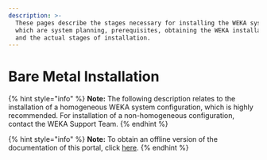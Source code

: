 ```yaml
---
description: >-
  These pages describe the stages necessary for installing the WEKA system,
  which are system planning, prerequisites, obtaining the WEKA installation file
  and the actual stages of installation.
---
```


# Bare Metal Installation

{% hint style="info" %}
**Note:** The following description relates to the installation of a homogeneous WEKA system configuration, which is highly recommended. For installation of a non-homogeneous configuration, contact the WEKA Support Team.
{% endhint %}

{% hint style="info" %}
**Note:** To obtain an offline version of the documentation of this portal, click [here](https://drive.google.com/open?id=1HwWq3BtaRLT2j9y-hmVO9xzzikpzFb5X).
{% endhint %}

